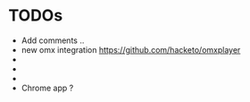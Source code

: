 # TODOs

* Add comments ..
* new omx integration https://github.com/hacketo/omxplayer
*
*
*
* Chrome app ?